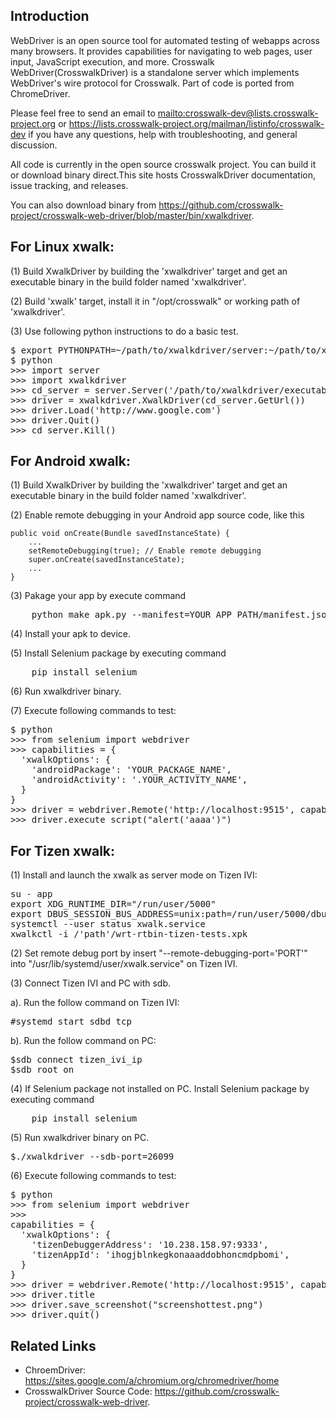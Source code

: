 ## Introduction
 
WebDriver is an open source tool for automated testing of webapps across many browsers. It provides capabilities for navigating to web pages, user input, JavaScript execution, and more.  Crosswalk WebDriver(CrosswalkDriver) is a standalone server which implements WebDriver's wire protocol for Crosswalk.  Part of code is ported from ChromeDriver.

Please feel free to send an email to <mailto:crosswalk-dev@lists.crosswalk-project.org> or https://lists.crosswalk-project.org/mailman/listinfo/crosswalk-dev if you have any questions, help with troubleshooting, and general discussion. 

All code is currently in the open source crosswalk project. You can build it or download binary direct.This site hosts CrosswalkDriver documentation, issue tracking, and releases.

You can also download binary from https://github.com/crosswalk-project/crosswalk-web-driver/blob/master/bin/xwalkdriver.

## For Linux xwalk:
(1) Build XwalkDriver by building the 'xwalkdriver' target and get an executable
binary in the build folder named 'xwalkdriver'.

(2) Build 'xwalk' target, install it in "/opt/crosswalk" or working path of
'xwalkdriver'.

(3) Use following python instructions to do a basic test.

<pre>
$ export PYTHONPATH=~/path/to/xwalkdriver/server:~/path/to/xwalkdriver/client
$ python
>>> import server
>>> import xwalkdriver
>>> cd_server = server.Server('/path/to/xwalkdriver/executable')
>>> driver = xwalkdriver.XwalkDriver(cd_server.GetUrl())
>>> driver.Load('http://www.google.com')
>>> driver.Quit()
>>> cd_server.Kill()
</pre>

## For Android xwalk:

(1) Build XwalkDriver by building the 'xwalkdriver' target and get an executable
binary in the build folder named 'xwalkdriver'.

(2) Enable remote debugging in your Android app source code, like this

    public void onCreate(Bundle savedInstanceState) {
        ...
        setRemoteDebugging(true); // Enable remote debugging
        super.onCreate(savedInstanceState);
        ...
    }

(3) Pakage your app by execute command

<pre>
    python make_apk.py --manifest=YOUR_APP_PATH/manifest.json
</pre>

(4) Install your apk to device.

(5) Install Selenium package by executing command

<pre>
    pip install selenium
</pre>

(6) Run xwalkdriver binary.

(7) Execute following commands to test:

<pre>
$ python
>>> from selenium import webdriver
>>> capabilities = {
  'xwalkOptions': {
    'androidPackage': 'YOUR_PACKAGE_NAME',
    'androidActivity': '.YOUR_ACTIVITY_NAME',
  }
}
>>> driver = webdriver.Remote('http://localhost:9515', capabilities)
>>> driver.execute_script("alert('aaaa')")
</pre>

## For Tizen xwalk:
(1) Install and launch the xwalk as server mode on Tizen IVI:

<pre>
su - app
export XDG_RUNTIME_DIR="/run/user/5000"
export DBUS_SESSION_BUS_ADDRESS=unix:path=/run/user/5000/dbus/user_bus_socket
systemctl --user status xwalk.service
xwalkctl -i /'path'/wrt-rtbin-tizen-tests.xpk
</pre>

(2) Set remote debug port by insert "--remote-debugging-port='PORT'" into "/usr/lib/systemd/user/xwalk.service" on Tizen IVI.

(3) Connect Tizen IVI and PC with sdb.

a). Run the follow command on Tizen IVI:
 
<pre>
#systemd start sdbd_tcp
</pre>

b). Run the follow command on PC: 
<pre>
$sdb connect tizen_ivi_ip
$sdb root on
</pre>

(4) If Selenium package not installed on PC. Install Selenium package by executing command

<pre>
    pip install selenium
</pre>

(5) Run xwalkdriver binary on PC.

<pre>
$./xwalkdriver --sdb-port=26099
</pre>

(6) Execute following commands to test:

<pre>
$ python
>>> from selenium import webdriver
>>> 
capabilities = {
  'xwalkOptions': {
    'tizenDebuggerAddress': '10.238.158.97:9333',
    'tizenAppId': 'ihogjblnkegkonaaaddobhoncmdpbomi',
  }
}
>>> driver = webdriver.Remote('http://localhost:9515', capabilities)
>>> driver.title
>>> driver.save_screenshot("screenshottest.png")
>>> driver.quit()
</pre>

## Related Links

* ChroemDriver: https://sites.google.com/a/chromium.org/chromedriver/home
* CrosswalkDriver Source Code: https://github.com/crosswalk-project/crosswalk-web-driver.